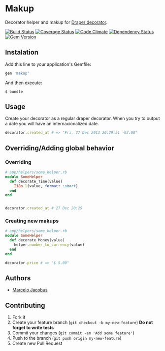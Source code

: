 # Makup

Decorator helper and makup for [Draper decorator](https://github.com/drapergem/draper).

[![Build Status](https://travis-ci.org/mjacobus/makup.png?branch=master)](https://travis-ci.org/mjacobus/makup)
[![Coverage Status](https://coveralls.io/repos/mjacobus/makup/badge.png)](https://coveralls.io/r/mjacobus/makup)
[![Code Climate](https://codeclimate.com/github/mjacobus/makup.png)](https://codeclimate.com/github/mjacobus/makup)
[![Dependency Status](https://gemnasium.com/mjacobus/makup.png)](https://gemnasium.com/mjacobus/makup)
[![Gem Version](https://badge.fury.io/rb/makup.png)](http://badge.fury.io/rb/makup)

## Instalation

Add this line to your application's Gemfile:

```ruby
gem 'makup'
```

And then execute:

    $ bundle

## Usage

Create your decorator as a regular draper decorator. When you try to output a date you will have an internacionalized date.

```ruby
decorator.created_at # => "Fri, 27 Dec 2013 20:29:51 -02:00"
```

## Overriding/Adding global behavior

### Overriding

```ruby
# app/helpers/some_helper.rb
module SomeHelper
  def decorate_Time(value)
    I18n.l(value, format: :short)
  end
end


decorator.created_at # 27 Dec 20:29
```

### Creating new makups

```ruby
# app/helpers/some_helper.rb
module SomeHelper
  def decorate_Money(value)
    helper.number_to_currency(value)
  end
end

decorator.price # => "$ 5.00"
```


## Authors

- [Marcelo Jacobus](https://github.com/mjacobus)


## Contributing

1. Fork it
2. Create your feature branch (`git checkout -b my-new-feature`)
**Do not forget to write tests**
3. Commit your changes (`git commit -am 'Add some feature'`)
4. Push to the branch (`git push origin my-new-feature`)
5. Create new Pull Request

